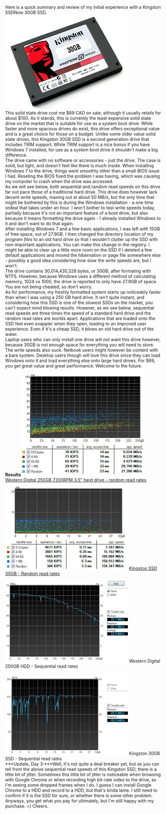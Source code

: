 Here is a quick summary and review of my initial experience with a Kingston SSDNow 30GB SSD.  
![](3778lsa.jpg)  
This solid state drive cost me $69 CAD on sale, although it usually retails for about $100. As it stands, this is currently the least expensive solid state drive on the market that is suitable for use as a system boot drive. While faster and more spacious drives do exist, this drive offers exceptional value and is a great choice for those on a budget. Unlike some older value solid state drives, this Kingston 30GB SSD is a second generation drive that includes TRIM support. While TRIM support is a nice bonus if you have Windows 7 installed, for use as a system boot drive it shouldn't make a big difference.  
The drive came with no software or accessories - just the drive. The case is solid, but light, and doesn't feel like there is much inside. When installing Windows 7 to the drive, things went smoothly other than a small BIOS issue I had. Reseting the BIOS fixed the problem I was having, which was causing my computer to crash when the drive was accessed.  
As we will see below, both sequential and random read speeds on this drive far out pace those of a traditional hard drive. This drive does however lack decent write speeds, maxing out at about 50 MB/s, but the only time that might be bothered by this is during the Windows installation - a one time ordeal that takes under an hour. I won't bother to test write speeds today, partially because it's not an important feature of a boot drive, but also because it means formatting the drive again - I already installed Windows to it and don't want to do that again.  
After installing Windows 7 and a few basic applications, I was left with 15GB of free space, out of 27.9GB. I then changed the directory location of my *program files* to an old hard drive so that I wouldn't clutter up the SSD with non-important applications. You can make this change in the registry. I might be able to clear up a little more room on the SSD if I deleted a few default applications and moved the hibernation or page file somewhere else - possibly a good idea considering how slow the write speeds are, but I won't.  
The drive contains 30,014,435,328 bytes, or 30GB, after formating with NTFS. However, because Windows uses a different method of calculating memory, 1024 vs 1000, the drive is reported to only have 27.9GB of space. You are not being cheated, so don't worry.  
As for performance, my freshly formatted system starts up noticeably faster than when I was using a 250 GB hard drive. It isn't quite instant, and considering how this SSD is one of the slowest SSDs on the market, you can't expect mind blowing results. However, as we see below, sequential read speeds are three times the speed of a standard hard drive and the random read rates are worlds apart. Applications that are loaded onto the SSD feel even snappier when they open, leading to an improved user experience. Even if it's a cheap SSD, it blows an old hard drive out of the water.  
Laptop users who can only install one drive will not want this drive however, because 30GB is not enough space for everything you will need to store. The write speeds also suck. Netbook users might however be content with a bare system. Desktop users though will love this drive since they can load Windows onto it and load everything else onto large hard drives. For $69, you get great value and great performance. Welcome to the future.  
  
**Results**![](4.jpg)[Western Digital 250GB 7200RPM 3.5" hard drive - random read rates](http://4.bp.blogspot.com/_kfv2ADnjgQg/S8LfXNAfwrI/AAAAAAAAEy4/liSwFAoXCT4/s1600/4.jpg)  
  
  
![](3.jpg)[Kingston SSD 30GB - Random read rates](http://3.bp.blogspot.com/_kfv2ADnjgQg/S8LfW7bjcWI/AAAAAAAAEyw/o1VCJRhuO_g/s1600/3.jpg)  
  
  
[![](2.jpg)](http://3.bp.blogspot.com/_kfv2ADnjgQg/S8LfWdi1aPI/AAAAAAAAEyo/PEx7gWdj1WI/s1600/2.jpg)Western Digital 250GB HDD - Sequential read rates  
  
  
  
[![](1.jpg)](http://4.bp.blogspot.com/_kfv2ADnjgQg/S8LfWHQj_DI/AAAAAAAAEyg/4mKGwUeMo4U/s1600/1.jpg)Kingston 30GB SSD - Sequential read rates  
***Update, Day 3:***Well, it's not quite a deal breaker yet, but as you can tell from the above sequential read speeds of this Kingston SSD, there is a little bit of jitter. Sometimes this little bit of jitter is noticeable when browsing with Google Chrome or when recording high bit-rate video to the drive, as I'm seeing some dropped frames when I do. I guess I can install Google Chrome to a HDD and record to a HDD, but that's kinda lame. I still need to confirm if it is the SSD for sure, or whether there is some other problem. Anyways, you get what you pay for ultimately, but I'm still happy with my purchase. =) Cheers.  
